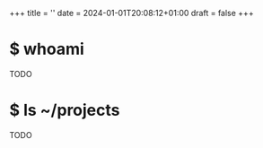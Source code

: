 +++
title = '<BYTEQUILL>'
date = 2024-01-01T20:08:12+01:00
draft = false
+++

# $ whoami
<!--
My name is Kacper and I go by "bytequill" on the internet.  
I'm a polish high school student interested in linux, electronics, code and drawing.  
I started out with Python but now mostly use c/c++
-->
TODO
# $ ls ~/projects
TODO